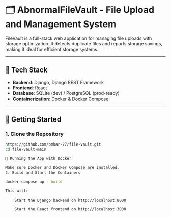 # 🗂️ AbnormalFileVault - File Upload and Management System

FileVault is a full-stack web application for managing file uploads with storage optimization. It detects duplicate files and reports storage savings, making it ideal for efficient storage systems.

---

## 🔧 Tech Stack

- **Backend**: Django, Django REST Framework
- **Frontend**: React
- **Database**: SQLite (dev) / PostgreSQL (prod-ready)
- **Containerization**: Docker & Docker Compose

---

## 🚀 Getting Started

### 1. Clone the Repository

```bash
https://github.com/omkar-27/file-vault.git
cd file-vault-main

🐳 Running the App with Docker

Make sure Docker and Docker Compose are installed.
2. Build and Start the Containers

docker-compose up --build

This will:

    Start the Django backend on http://localhost:8000

    Start the React frontend on http://localhost:3000
